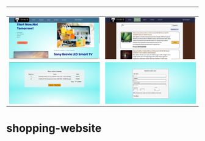 ⠀             |  ⠀
:-------------------------:|:-------------------------:
![website](https://github.com/JineshRV/shopping-website/blob/main/sample/Screenshot%20(16).png?raw=true ) | ![website](https://github.com/JineshRV/shopping-website/blob/main/sample/Screenshot%20(18).png?raw=true)
![website](https://github.com/JineshRV/shopping-website/blob/main/sample/Screenshot%20(19).png?raw=true) | ![website](https://github.com/JineshRV/shopping-website/blob/main/sample/Screenshot%20(20).png?raw=true)
# shopping-website
